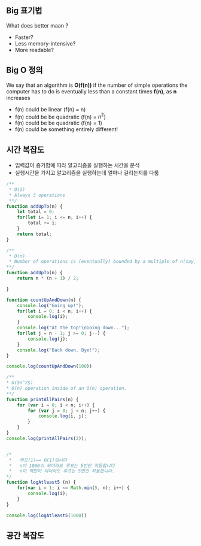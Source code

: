 ## Big 표기법

What does better maan ?
* Faster?
* Less memory-intensive?
* More readable?


## Big O 정의

We say that an algorithm is **O(f(n))** if the number of simple operations the computer has to do is eventually less than a constant times **f(n)**, as **n** increases

* f(n) could be linear (f(n) = n)
* f(n) could be  be quadratic (f(n) = $n^2$)
* f(n) could be  be quadratic (f(n) = 1)
* f(n) could be something entirely different!


## 시간 복잡도
* 입력값이 증가함에 따라 알고리즘을 실행하는 시간을 분석
* 실행시간을 가지고 알고리즘을 실행하는데 얼마나 걸리는지를 다룸

```javascript
/**
 * O(1)
 * Always 3 operations 
 **/
function addUpTo(n) {
    let total = 0;
    for(let i= 1; i <= n; i++) {
        total += i;
    }
    return total;
}
```

```javascript
/**
 * O(n)
 * Number of operations is (eventually) bounded by a multiple of n(say, 10n)
**/
function addUpTo(n) {
    return n * (n + 1) / 2;

}
```


```javascript
function countUpAndDown(n) {
    console.log("Going up!");
    for(let i = 0; i < n; i++) {
        console.log(i);
    }
    console.log("At the top!\nGoing down...");
    for(let j = n - 1; j >= 0; j--) {
        console.log(j);
    }
    console.log("Back down. Bye!");
}

console.log(countUpAndDown(100))

```


```javascript
/**
* O($n^2$)
* O(n) operation inside of an O(n) operation.
**/
function printAllPairs(n) {
    for (var i = 0; i < n; i++) {
        for (var j = 0; j < n; j++) {
            console.log(i, j);
        }
    }
}
console.log(printAllPairs(2));

```




```javascript

/*
 *   빅오(1)== O(1)입니다
 *   n이 1000이 되더라도 루프는 5번만 작동합니다
 *   n이 백만이 되더라도 루프는 5번만 작동합니다.
*/
function logAtleast5 (n) {
    for(var i = 1; i <= Math.min(5, n); i++) {
        console.log(i);
    }
}

console.log(logAtleast5(1000))

```


## 공간 복잡도